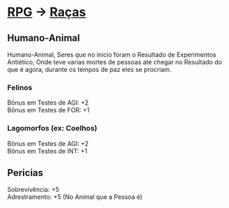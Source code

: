 # [RPG](../../RPG.md) -> [Raças](../Raças.md)

## Humano-Animal

Humano-Animal, Seres que no inicio foram o Resultado de Experimentos Antiético, Onde teve varias mortes de pessoas até chegar no Resultado do que é agora, durante os tempos de paz eles se procriam.

### Felinos

Bônus em Testes de AGI: +2  
Bônus em Testes de FOR: +1

### Lagomorfos (ex: Coelhos)

Bônus em Testes de AGI: +2  
Bônus em Testes de INT: +1

## Pericias

Sobrevivência: +5  
Adrestramento: +5 (No Animal que a Pessoa é)  
